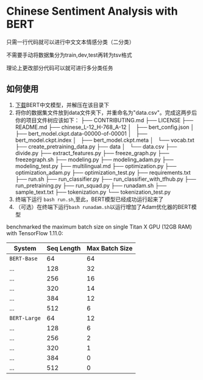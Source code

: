 # Chinese Sentiment Analysis with BERT

只需一行代码就可以进行中文文本情感分类（二分类）

不需要手动将数据集分为train,dev,test再转为tsv格式

理论上更改部分代码可以就可进行多分类任务

## 如何使用
1. [下载](https://storage.googleapis.com/bert_models/2018_11_03/chinese_L-12_H-768_A-12.zip)BERT中文模型，并解压在该目录下
2. 将你的数据集文件放到data文件夹下，并重命名为"data.csv"。完成这两步后你的项目文件树应该如下：
├── CONTRIBUTING.md
├── LICENSE
├── README.md
├── chinese_L-12_H-768_A-12
│   ├── bert_config.json
│   ├── bert_model.ckpt.data-00000-of-00001
│   ├── bert_model.ckpt.index
│   ├── bert_model.ckpt.meta
│   └── vocab.txt
├── create_pretraining_data.py
├── data
│   └── data.csv
├── divide.py
├── extract_features.py
├── freeze_graph.py
├── freezegraph.sh
├── modeling.py
├── modeling_adam.py
├── modeling_test.py
├── multilingual.md
├── optimization.py
├── optimization_adam.py
├── optimization_test.py
├── requirements.txt
├── run.sh
├── run_classifier.py
├── run_classifier_with_tfhub.py
├── run_pretraining.py
├── run_squad.py
├── runadam.sh
├── sample_text.txt
├── tokenization.py
└── tokenization_test.py
3. 终端下运行 `bash run.sh`,至此，BERT模型已经成功运行起来了
4. （可选）在终端下运行`bash runadam.sh`以运行增加了Adam优化器的BERT模型

benchmarked the maximum batch size on single Titan X GPU (12GB RAM) with
TensorFlow 1.11.0:

System       | Seq Length | Max Batch Size
------------ | ---------- | --------------
`BERT-Base`  | 64         | 64
...          | 128        | 32
...          | 256        | 16
...          | 320        | 14
...          | 384        | 12
...          | 512        | 6
`BERT-Large` | 64         | 12
...          | 128        | 6
...          | 256        | 2
...          | 320        | 1
...          | 384        | 0
...          | 512        | 0


